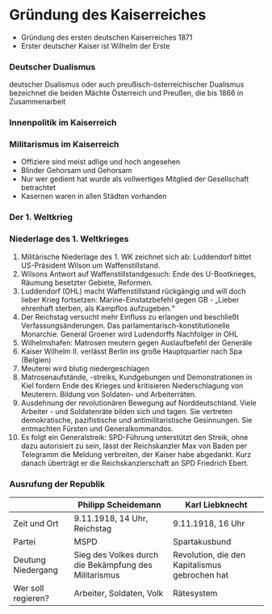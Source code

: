 # Gründung des Kaiserreiches

- Gründung des ersten deutschen Kaiserreiches 1871
- Erster deutscher Kaiser ist Wilhelm der Erste

### Deutscher Dualismus

deutscher Dualismus oder auch preußisch-österreichischer Dualismus bezeichnet die beiden Mächte Österreich und Preußen, die bis 1866 in Zusammenarbeit

### Innenpolitik im Kaiserreich

### Militarismus im Kaiserreich

- Offiziere sind meist adlige und hoch angesehen
- Blinder Gehorsam und Gehorsam
- Nur wer gedient hat wurde als vollwertiges Mitglied der Gesellschaft betrachtet
- Kasernen waren in allen Städten vorhanden

### Der 1. Weltkrieg

### Niederlage des 1. Weltkrieges

1. Militärische Niederlage des 1. WK zeichnet sich ab: Luddendorf bittet US-Präsident Wilson um Waffenstillstand.
2. Wilsons Antwort auf Waffenstillstandgesuch: Ende des U-Bootkrieges, Räumung besetzter Gebiete, Reformen.
3. Luddendorf (OHL) macht Waffenstillstand rückgängig und will doch lieber Krieg fortsetzen: Marine-Einstatzbefehl gegen GB - „Lieber ehrenhaft sterben, als Kampflos aufzugeben.“
4. Der Reichstag versucht mehr Einfluss zu erlangen und beschließt Verfassungsänderungen. Das parlamentarisch-konstitutionelle Monarchie. General Groener wird Ludendorffs Nachfolger in OHL
5. Wilhelmshafen: Matrosen meutern gegen Auslaufbefehl der Generäle
6. Kaiser Wilhelm II. verlässt Berlin ins große Hauptquartier nach Spa (Belgien) 
7. Meuterei wird blutig niedergeschlagen
8. Matrosenaufstände, -streiks, Kundgebungen und Demonstrationen in Kiel fordern Ende des Krieges und kritisieren Niederschlagung von Meuterern. Bildung von Soldaten- und Arbeiterräten.
9. Ausdehnung der revolutionären Bewegung auf Norddeutschland. Viele Arbeiter - und Soldatenräte bilden sich und tagen. Sie vertreten demokratische, pazifistische und antimilitaristische Gesinnungen. Sie entmachten Fürsten und Generalkommandos.
10. Es folgt ein Generalstreik: SPD-Führung unterstützt den Streik, ohne dazu autorisiert zu sein, lässt der Reichskanzler Max von Baden per Telegramm die Meldung verbreiten, der Kaiser habe abgedankt. Kurz danach überträgt er die Reichskanzlerschaft an SPD Friedrich Ebert.

### Ausrufung der Republik

|                    | Philipp Scheidemann                                   | Karl Liebknecht                                |
| ------------------ | ----------------------------------------------------- | ---------------------------------------------- |
| Zeit und Ort       | 9.11.1918, 14 Uhr, Reichstag                          | 9.11.1918, 16 Uhr                              |
| Partei             | MSPD                                                  | Spartakusbund                                  |
| Deutung Niedergang | Sieg des Volkes durch die Bekämpfung des Militarismus | Revolution, die den Kapitalismus gebrochen hat |
| Wer soll regieren? | Arbeiter, Soldaten, Volk                              | Rätesystem                                     |
